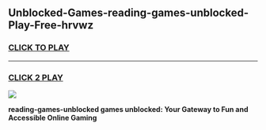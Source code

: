 
## Unblocked-Games-reading-games-unblocked-Play-Free-hrvwz
<h3>
<a href="https://premium76.site?title=reading-games-unblocked&ref=23A">CLICK TO PLAY</a></h3>
<hr>

<h3>
<a href="https://premium76.site?title=reading-games-unblocked&ref=23A">CLICK 2 PLAY</a>
  
</h3>

<a href="https://premium76.site?title=reading-games-unblocked&ref=23A"><img src="https://clearcache.store/games.png"></a>


**reading-games-unblocked games unblocked: Your Gateway to Fun and Accessible Online Gaming**
